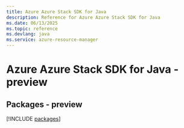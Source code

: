 ```yaml
---
title: Azure Azure Stack SDK for Java
description: Reference for Azure Azure Stack SDK for Java
ms.date: 06/13/2025
ms.topic: reference
ms.devlang: java
ms.service: azure-resource-manager
---
```

# Azure Azure Stack SDK for Java - preview
## Packages - preview
[!INCLUDE [packages](azure-stack-index.md)]